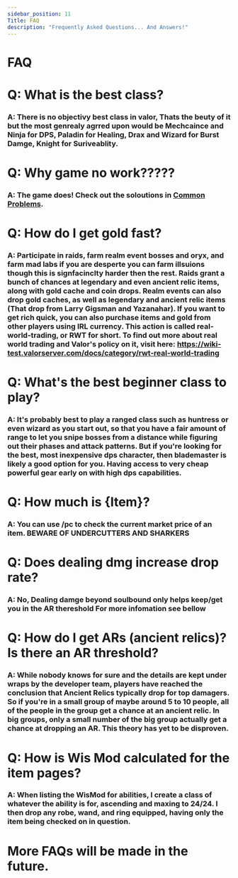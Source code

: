 ```yaml
---
sidebar_position: 11
Title: FAQ
description: "Frequently Asked Questions... And Answers!"
---
```

# FAQ

# Q: What is the best class?

### A: There is no objectivy best class in valor, Thats the beuty of it but the most genrealy agrred upon would be Mechcaince and Ninja for DPS, Paladin for Healing, Drax and Wizard for Burst Damge, Knight for Suriveablity.

# Q: Why game no work?????

### A: The game does! Check out the soloutions in [Common Problems](coomon).

# Q: How do I get gold fast?

### A: Participate in raids, farm realm event bosses and oryx, and farm mad labs if you are desperte you can farm illsuions though this is signfacinclty harder then the rest. Raids grant a bunch of chances at legendary and even ancient relic items, along with gold cache and coin drops. Realm events can also drop gold caches, as well as legendary and ancient relic items (That drop from Larry Gigsman and Yazanahar). If you want to get rich quick, you can also purchase items and gold from other players using IRL currency. This action is called real-world-trading, or RWT for short. To find out more about real world trading and Valor's policy on it, visit here: https://wiki-test.valorserver.com/docs/category/rwt-real-world-trading

# Q: What's the best beginner class to play?

### A: It's probably best to play a ranged class such as huntress or even wizard as you start out, so that you have a fair amount of range to let you snipe bosses from a distance while figuring out their phases and attack patterns. But if you're looking for the best, most inexpensive dps character, then blademaster is likely a good option for you. Having access to very cheap powerful gear early on with high dps capabilities.

# Q: How much is {Item}?

### A: You can use /pc to check the current market price of an item. **BEWARE OF UNDERCUTTERS AND SHARKERS**

# Q: Does dealing dmg increase drop rate?

### A: No, Dealing damge beyond soulbound only helps keep/get you in the AR thereshold For more infomation see bellow

# Q: How do I get ARs (ancient relics)? Is there an AR threshold?

### A: While nobody knows for sure and the details are kept under wraps by the developer team, players have reached the conclusion that Ancient Relics typically drop for top damagers. So if you're in a small group of maybe around 5 to 10 people, all of the people in the group get a chance at an ancient relic. In big groups, only a small number of the big group actually get a chance at dropping an AR. This theory has yet to be disproven.

# Q: How is Wis Mod calculated for the item pages?

### A: When listing the WisMod for abilities, I create a class of whatever the ability is for, ascending and maxing to 24/24. I then drop any robe, wand, and ring equipped, having only the item being checked on in question.

# More FAQs will be made in the future.
